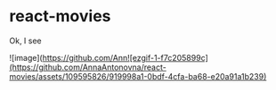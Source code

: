 # react-movies
Ok, I see

![image](https://github.com/Ann![ezgif-1-f7c205899c](https://github.com/AnnaAntonovna/react-movies/assets/109595826/919998a1-0bdf-4cfa-ba68-e20a91a1b239)

